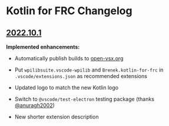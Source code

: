 # Kotlin for FRC Changelog

## [2022.10.1](https://github.com/BrenekH/kotlin-for-frc/releases/2022.10.1)

**Implemented enhancements:**

- Automatically publish builds to [open-vsx.org](https://open-vsx.org/extension/Brenek/kotlin-for-frc)

- Put `wpilibsuite.vscode-wpilib` and `Brenek.kotlin-for-frc` in `.vscode/extensions.json` as recommended extensions

- Updated logo to match the new Kotlin logo

- Switch to `@vscode/test-electron` testing package (thanks [@anuragh2002](https://github.com/anuragh2002))

- New shorter extension description
